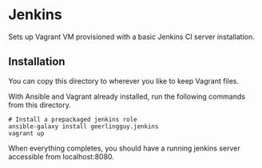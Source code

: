 # Jenkins

Sets up Vagrant VM provisioned with a basic Jenkins CI server installation.


## Installation

You can copy this directory to wherever you like to keep Vagrant files.

With Ansible and Vagrant already installed, run the following commands from this directory.

```
# Install a prepackaged jenkins role
ansible-galaxy install geerlingguy.jenkins
vagrant up
```

When everything completes, you should have a running jenkins server accessible from localhost:8080.
